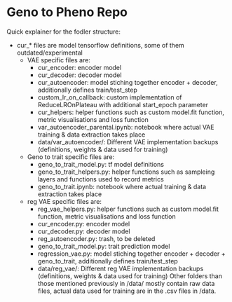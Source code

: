 # Geno to Pheno Repo

Quick explainer for the fodler structure:
* cur_\* files are model tensorflow definitions, some of them outdated/experimental
  * VAE specific files are:
    * cur_encoder: encoder model
    * cur_decoder: decoder model
    * cur_autoencoder: model stiching together encoder + decoder, additionally defines train/test_step
    * custom_lr_on_callback: custom implementation of ReduceLROnPlateau with additional start_epoch parameter
    * cur_helpers: helper functions such as custom model.fit function, metric visualisations and loss function
    * var_autoencoder_parental.ipynb: notebook where actual VAE training & data extraction takes place
    * data/var_autoencoder/: Different VAE implementation backups (definitions, weights & data used for training)
  * Geno to trait specific files are:
    * geno_to_trait_model.py: tf model definitions
    * geno_to_trait_helpers.py: helper functions such as sampleing layers and functions used to record metrics
    * geno_to_trait.ipynb: notebook where actual training & data extraction takes place
  * reg VAE specific files are:
    * reg_vae_helpers.py: helper functions such as custom model.fit function, metric visualisations and loss function
    * cur_encoder.py: encoder model
    * cur_decoder.py: decoder model
    * reg_autoencoder.py: trash, to be deleted
    * geno_to_trait_model.py: trait prediction model
    * regression_vae.py: model stiching together encoder + decoder + geno_to_trait, additionally defines train/test_step
    * data/reg_vae/: Different reg VAE implementation backups (definitions, weights & data used for training)
Other folders than those mentioned previously in /data/ mostly contain raw data files, actual data used for training are in the .csv files in /data.